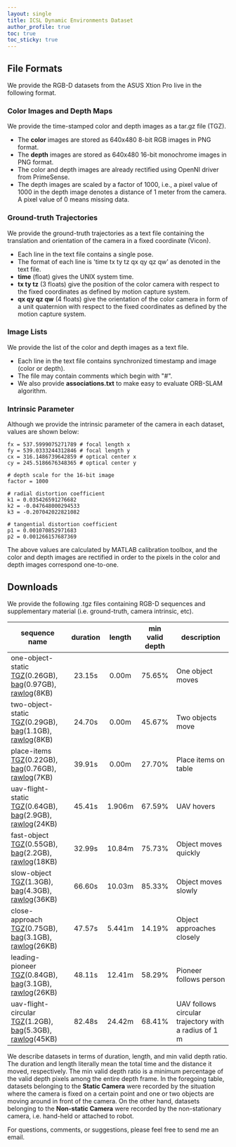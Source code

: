 ```yaml
---
layout: single
title: ICSL Dynamic Environments Dataset
author_profile: true
toc: true
toc_sticky: true
---
```


## File Formats
We provide the RGB-D datasets from the ASUS Xtion Pro live in the following format.

### Color Images and Depth Maps

We provide the time-stamped color and depth images as a tar.gz file (TGZ). 

* The **color** images are stored as 640x480 8-bit RGB images in PNG format.
* The **depth** images are stored as 640x480 16-bit monochrome images in PNG format.
* The color and depth images are already rectified using OpenNI driver from PrimeSense.
* The depth images are scaled by a factor of 1000, i.e., a pixel value of 1000 in the depth image denotes a distance of 1 meter from the camera. A pixel value of 0 means missing data.

### Ground-truth Trajectories

We provide the ground-truth trajectories as a text file containing the translation and orientation of the camera in a fixed coordinate (Vicon). 

* Each line in the text file contains a single pose.
* The format of each line is 'time tx ty tz qx qy qz qw' as denoted in the text file.
* **time** (float) gives the UNIX system time.
* **tx ty tz** (3 floats) give the position of the color camera with respect to the fixed coordinates as defined by motion capture system.
* **qx qy qz qw** (4 floats) give the orientation of the color camera in form of a unit quaternion with respect to the fixed coordinates as defined by the motion capture system.

### Image Lists

We provide the list of the color and depth images as a text file.
	
* Each line in the text file contains synchronized timestamp and image (color or depth).
* The file may contain comments which begin with "#".
* We also provide **associations.txt** to make easy to evaluate ORB-SLAM algorithm.

### Intrinsic Parameter

Although we provide the intrinsic parameter of the camera in each dataset, values are shown below:

```
fx = 537.5999075271789 # focal length x
fy = 539.0333244312846 # focal length y
cx = 316.1486739642859 # optical center x
cy = 245.5186676348365 # optical center y

# depth scale for the 16-bit image
factor = 1000

# radial distortion coefficient
k1 = 0.035426591276682
k2 = -0.047648000294533
k3 = -0.207042022821082

# tangential distortion coefficient
p1 = 0.001070852971683
p2 = 0.001266157687369
```

The above values are calculated by MATLAB calibration toolbox, and the color and depth images are rectified in order to the pixels in the color and depth images correspond one-to-one.

## Downloads

We provide the following .tgz files containing RGB-D sequences and supplementary material (i.e. ground-truth, camera intrinsic, etc). 

| sequence name | duration | length | min valid depth | description |
|---------------|:--------:|:------:|:-------------------------:|-------------|
| one-object-static <br> [TGZ](https://icsl.snu.ac.kr/sangillee/rgbd_dataset_one_object_static.tgz)(0.26GB), [bag](https://icsl.snu.ac.kr/sangillee/rgbd_dataset_one_object_static.bag)(0.97GB), [rawlog](https://icsl.snu.ac.kr/sangillee/rgbd_dataset_one_object_static.rawlog)(8KB) | 23.15s | 0.00m  | 75.65% | One object moves |
| two-object-static <br> [TGZ](https://icsl.snu.ac.kr/sangillee/rgbd_dataset_two_object_static.tgz)(0.29GB), [bag](https://icsl.snu.ac.kr/sangillee/rgbd_dataset_two_object_static.bag)(1.1GB), [rawlog](https://icsl.snu.ac.kr/sangillee/rgbd_dataset_two_object_static.rawlog)(8KB) | 24.70s | 0.00m  | 45.67% | Two objects move |
| place-items <br> [TGZ](https://icsl.snu.ac.kr/sangillee/rgbd_dataset_place_items.tgz)(0.22GB), [bag](https://icsl.snu.ac.kr/sangillee/rgbd_dataset_place_items.bag)(0.76GB), [rawlog](https://icsl.snu.ac.kr/sangillee/rgbd_dataset_place_items.rawlog)(7KB) | 39.91s | 0.00m | 27.70% | Place items on table |
| uav-flight-static <br> [TGZ](https://icsl.snu.ac.kr/sangillee/rgbd_dataset_flight_static.tgz)(0.64GB), [bag](https://icsl.snu.ac.kr/sangillee/rgbd_dataset_flight_static.bag)(2.9GB), [rawlog](https://icsl.snu.ac.kr/sangillee/rgbd_dataset_flight_static.rawlog)(24KB) | 45.41s | 1.906m | 67.59% | UAV hovers |
| fast-object <br> [TGZ](https://icsl.snu.ac.kr/sangillee/rgbd_dataset_fast_object.tgz)(0.55GB), [bag](https://icsl.snu.ac.kr/sangillee/rgbd_dataset_fast_object.bag)(2.2GB), [rawlog](https://icsl.snu.ac.kr/sangillee/rgbd_dataset_fast_object.rawlog)(18KB) | 32.99s | 10.84m | 75.73% | Object moves quickly     |
| slow-object <br> [TGZ](https://icsl.snu.ac.kr/sangillee/rgbd_dataset_slow_object.tgz)(1.3GB), [bag](https://icsl.snu.ac.kr/sangillee/rgbd_dataset_slow_object.bag)(4.3GB), [rawlog](https://icsl.snu.ac.kr/sangillee/rgbd_dataset_slow_object.rawlog)(36KB) | 66.60s | 10.03m | 85.33% | Object moves slowly     |
| close-approach <br> [TGZ](https://icsl.snu.ac.kr/sangillee/rgbd_dataset_close_approach.tgz)(0.75GB), [bag](https://icsl.snu.ac.kr/sangillee/rgbd_dataset_close_approach.bag)(3.1GB), [rawlog](https://icsl.snu.ac.kr/sangillee/rgbd_dataset_close_approach.rawlog)(26KB) | 47.57s | 5.441m | 14.19% | Object approaches closely  |
| leading-pioneer <br> [TGZ](https://icsl.snu.ac.kr/sangillee/rgbd_dataset_leading_pioneer.tgz)(0.84GB), [bag](https://icsl.snu.ac.kr/sangillee/rgbd_dataset_leading_pioneer.bag)(3.1GB), [rawlog](https://icsl.snu.ac.kr/sangillee/rgbd_dataset_leading_pioneer.rawlog)(26KB) | 48.11s | 12.41m | 58.29% | Pioneer follows person  |
| uav-flight-circular <br> [TGZ](https://icsl.snu.ac.kr/sangillee/rgbd_dataset_flight_circular.tgz)(1.2GB), [bag](https://icsl.snu.ac.kr/sangillee/rgbd_dataset_flight_circular.bag)(5.3GB), [rawlog](https://icsl.snu.ac.kr/sangillee/rgbd_dataset_flight_circular.rawlog)(45KB) | 82.48s | 24.42m | 68.41% | UAV follows circular trajectory with a radius of 1 m  |

We describe datasets in terms of duration, length, and min valid depth ratio. The duration and length literally mean the total time and the distance it moved, respectively. The min valid depth ratio is a minimum percentage of the valid depth pixels among the entire depth frame. In the foregoing table, datasets belonging to the **Static Camera** were recorded by the situation where the camera is fixed on a certain point and one or two objects are moving around in front of the camera. On the other hand, datasets belonging to the **Non-static Camera** were recorded by the non-stationary camera, i.e. hand-held or attached to robot.

For questions, comments, or suggestions, please feel free to send me an email.
